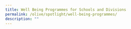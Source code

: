 ```yaml
---
title: Well Being Programmes for Schools and Divisions
permalink: /olive/spotlight/well-being-programmes/
description: ""
---
```

